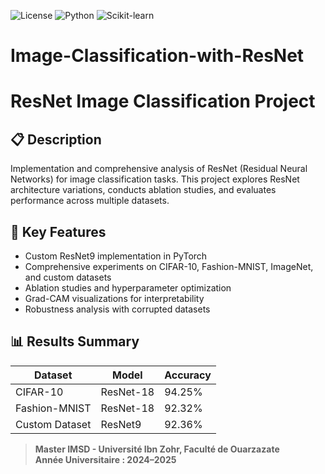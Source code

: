 

![License](https://img.shields.io/badge/license-MIT-blue.svg) ![Python](https://img.shields.io/badge/Python-3.8%2B-green.svg) ![Scikit-learn](https://img.shields.io/badge/Scikit--learn-1.0%2B-orange.svg)
# Image-Classification-with-ResNet
# ResNet Image Classification Project

## 📋 Description
Implementation and comprehensive analysis of ResNet (Residual Neural Networks) for image classification tasks. This project explores ResNet architecture variations, conducts ablation studies, and evaluates performance across multiple datasets.

## 🚀 Key Features
- Custom ResNet9 implementation in PyTorch
- Comprehensive experiments on CIFAR-10, Fashion-MNIST, ImageNet, and custom datasets
- Ablation studies and hyperparameter optimization
- Grad-CAM visualizations for interpretability
- Robustness analysis with corrupted datasets

## 📊 Results Summary
| Dataset | Model | Accuracy | 
|---------|-------|----------|
| CIFAR-10 | ResNet-18 | 94.25% |
| Fashion-MNIST | ResNet-18 | 92.32% |
| Custom Dataset | ResNet9 | 92.36% |

 
  
> **Master IMSD - Université Ibn Zohr, Faculté de Ouarzazate**  
> **Année Universitaire : 2024–2025**
 
 
